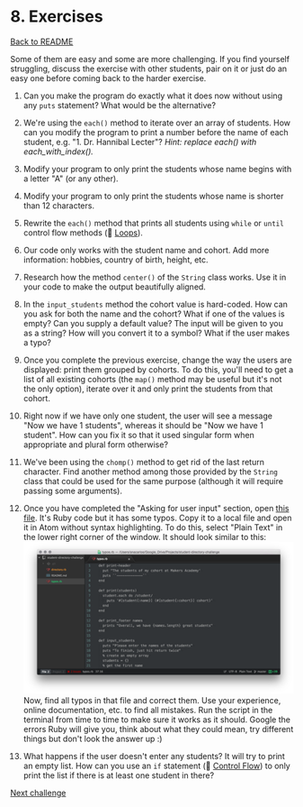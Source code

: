 # 8. Exercises

[Back to README](README.md)

Some of them are easy and some are more challenging. If you find yourself struggling, discuss the exercise with other students, pair on it or just do an easy one before coming back to the harder exercise.

1. Can you make the program do exactly what it does now without using any `puts` statement? What would be the alternative?

2. We're using the `each()` method to iterate over an array of students. How can you modify the program to print a number before the name of each student, e.g. "1. Dr. Hannibal Lecter"? *Hint: replace each() with each_with_index().*

3. Modify your program to only print the students whose name begins with a letter "A" (or any other).

4. Modify your program to only print the students whose name is shorter than 12 characters.

5. Rewrite the `each()` method that prints all students using `while` or `until` control flow
methods (:pill: [Loops](https://github.com/makersacademy/pre_course/blob/master/pills/loops.md)).

6. Our code only works with the student name and cohort. Add more information: hobbies, country of birth, height, etc.

7. Research how the method `center()` of the `String` class works. Use it in your code to make the output beautifully aligned.

8. In the `input_students` method the cohort value is hard-coded. How can you ask for both the name and the cohort? What if one of the values is empty? Can you supply a default value? The input will be given to you as a string? How will you convert it to a symbol? What if the user makes a typo?

9. Once you complete the previous exercise, change the way the users are displayed: print them grouped by cohorts. To do this, you'll need to get a list of all existing cohorts (the `map()` method may be useful but it's not the only option), iterate over it and only print the students from that cohort.

10. Right now if we have only one student, the user will see a message "Now we have 1 students", whereas it should be "Now we have 1 student". How can you fix it so that it used singular form when appropriate and plural form otherwise?

11. We've been using the `chomp()` method to get rid of the last return character. Find another method among those provided by the `String` class that could be used for the same purpose (although it will require passing some arguments).

12. Once you have completed the "Asking for user input" section, open [this file](https://raw.github.com/makersacademy/student-directory-exemplar/b1820c858409e93166ac86cb1aa6b54fee2e1d7a/directory.rb). It's Ruby code but it has some typos. Copy it to a local file and open it in Atom without syntax highlighting. To do this, select "Plain Text" in the lower right corner of the window. It should look similar to this:
![rubysyntaxhighlighting](/images/selecting_ruby_syntax_highlighting.png)
 Now, find all typos in that file and correct them. Use your experience, online
 documentation, etc. to find all mistakes. Run the script in the terminal from time to time to make sure it works as it should. Google the errors Ruby will give you, think about what they could mean, try different things but don't look the answer up :)

13. What happens if the user doesn't enter any students? It will try to print an empty list. How can you use an `if` statement (:pill: [Control Flow](https://github.com/makersacademy/pre_course/blob/master/pills/control_flow.md)) to only print the list if there is at least one student in there?

[Next challenge](09_adding_interactive_menu.md)
